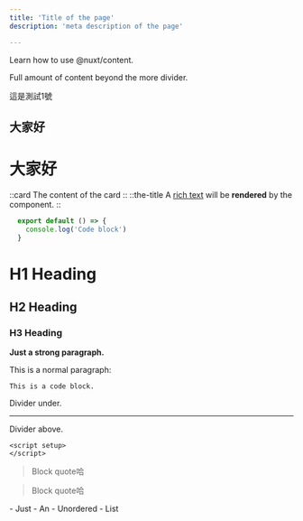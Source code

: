```yaml
---
title: 'Title of the page'
description: 'meta description of the page'

---
```



Learn how to use @nuxt/content.
<!--more-->
Full amount of content beyond the more divider.

<!-- Content of the page -->
這是測試1號

## 大家好
# 大家好

::card
The content of the card
::
::the-title
A [rich text](/) will be **rendered** by the component.
::

```js [file.js]{4-6,7} meta-info=val
  export default () => {
    console.log('Code block')
  }
  ```
# H1 Heading
## H2 Heading
### H3 Heading
**Just a strong paragraph.**

This is a normal paragraph:

    This is a code block.

Divider under.

---

Divider above.

```vue
<script setup>
</script>
```

> Block quote哈
<blockquote>
Block quote哈
</blockquote>
- Just
- An
- Unordered
- List